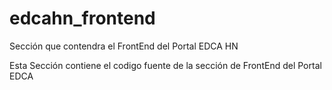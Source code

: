 # edcahn_frontend
Sección que contendra el FrontEnd del Portal EDCA HN

Esta Sección contiene el codigo fuente de la sección de FrontEnd del Portal EDCA
